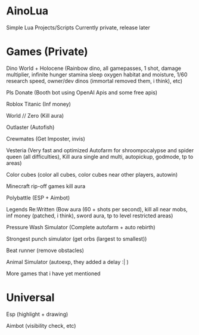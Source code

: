 # AinoLua

Simple Lua Projects/Scripts
Currently private, release later

# Games (Private)

  Dino World + Holocene (Rainbow dino, all gamepasses, 1 shot, damage multiplier, infinite hunger stamina sleep oxygen habitat and moisture, 1/60 research speed, owner/dev dinos (immortal removed them, i think), etc)
	
  Pls Donate (Booth bot using OpenAI Apis and some free apis)
	
  Roblox Titanic (Inf money)
	
  World // Zero (Kill aura)
	
  Outlaster (Autofish)
	
  Crewmates (Get Imposter, invis)
	
  Vesteria (Very fast and optimized Autofarm for shroompocalypse and spider queen (all difficulties), Kill aura single and multi, autopickup, godmode, tp to areas)
	
  Color cubes (color all cubes, color cubes near other players, autowin)
	
  Minecraft rip-off games kill aura
	
  Polybattle (ESP + Aimbot)
	
  Legends Re:Written (Bow aura (60 + shots per second), kill all near mobs, inf money (patched, i think), sword aura, tp to level restricted areas)
	
  Pressure Wash Simulator (Complete autofarm + auto rebirth)
	
  Strongest punch simulator (get orbs (largest to smallest))
	
  Beat runner (remove obstacles)
	
  Animal Simulator (autoexp, they added a delay :| )
	
  More games that i have yet mentioned
  
# Universal
   Esp (highlight + drawing)
   
   Aimbot (visibility check, etc)
